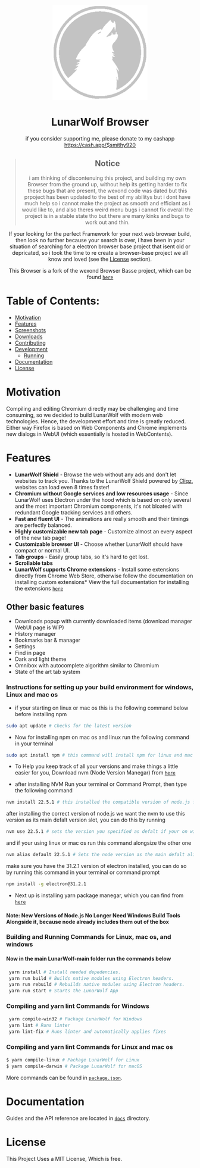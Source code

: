 <p align="center">
  <a href="[https://LunarWolf.net](https://damonicproducts.wixsite.com/smithcloud/support)"><img src="static/icons/icon.png" width="256"></a>
</p>

<div align="center">
  <h1>LunarWolf Browser</h1>

if you consider supporting me, please donate to my cashapp
<CashApp><https://cash.app/$smithy920>

> ## Notice
>i am thinking of discontenuing this project, and building my own Browser from the ground up,  without help its getting harder to fix these bugs that are present, the wexond code was dated but this prpoject has been updated to the best of my abilitys but i dont have much help so i cannot make the project as smooth and efficiant as i would like to, and also theres weird menu bugs i cannot fix overall the project is in a stable state tho but there are many kinks and bugs to work out and thin.

If your looking for the perfect Framework for your next web browser build, then look no further because your search is over, i have been in your situation of searching for a electron browser base project that isent old or depricated, so i took the time to re create a browser-base project we all know and loved (see the [License](#license) section).

This Browser is a fork of the wexond Browser Basse project, which can be found [`here`](https://github.com/ironiumstudios/browser-base)

</div>

# Table of Contents:
- [Motivation](#motivation)
- [Features](#features)
- [Screenshots](#screenshots)
- [Downloads](#downloads)
- [Contributing](#contributing)
- [Development](#development)
  - [Running](#running)
- [Documentation](#documentation)
- [License](#license)

# Motivation
Compiling and editing Chromium directly may be challenging and time consuming, so we decided to build LunarWolf with modern web technologies. Hence, the development effort and time is greatly reduced. Either way Firefox is based on Web Components and Chrome implements new dialogs in WebUI (which essentially is hosted in WebContents).

# Features


- **LunarWolf Shield** - Browse the web without any ads and don't let websites to track you. Thanks to the LunarWolf Shield powered by [Cliqz](https://github.com/cliqz-oss/adblocker), websites can load even 8 times faster!
- **Chromium without Google services and low resources usage** - Since LunarWolf uses Electron under the hood which is based on only several and the most important Chromium components, it's not bloated with redundant Google tracking services and others.
- **Fast and fluent UI** - The animations are really smooth and their timings are perfectly balanced.
- **Highly customizable new tab page** - Customize almost an every aspect of the new tab page!
- **Customizable browser UI** - Choose whether LunarWolf should have compact or normal UI.
- **Tab groups** - Easily group tabs, so it's hard to get lost.
- **Scrollable tabs**
- **LunarWolf supports Chrome extensions** - Install some extensions directly from Chrome Web Store, otherwise follow the documentation on installing custom extensions\* View the full documentation for installing the extensions [`here`](https://github.com/IroniumStudios/LunarWolf-Browser/blob/main/docs/extensions.md)

## Other basic features


- Downloads popup with currently downloaded items (download manager WebUI page is WIP)
- History manager
- Bookmarks bar & manager
- Settings
- Find in page
- Dark and light theme
- Omnibox with autocomplete algorithm similar to Chromium
- State of the art tab system



### Instructions for setting up your build environment for windows, Linux and mac os





+ if your starting on linux or mac os this is the following command below before installing npm



```bash
sudo apt update # Checks for the latest version
```


+ Now for installing npm on mac os and linux run the following command in your terminal



```bash
sudo apt install npm # this command will install npm for linux and mac os
```


+ To Help you keep track of all your versions and make things a little easier for you, Download nvm (Node Version Manegar) from [`here`](https://github.com/coreybutler/nvm-windows)


  
+ after installing NVM Run your terminal or Command Prompt, then type the following command


  
```bash
nvm install 22.5.1 # this installed the compatible version of node.js for this project
```



after installing the correct version of node.js we want the nvm to use this version as its main defalt version slot, you can do this by running



```bash
nvm use 22.5.1 # sets the version you specified as defalt if your on windows but this command is also required to be ran on linux and mac os as well
```



and if your using linux or mac os run this command alongsize the other one



```bash
nvm alias default 22.5.1 # Sets the node version as the main defalt alias on linux and mac os
```



make sure you have the 31.2.1 version of electron installed, you can do so by running this command in your terminal or command prompt


```bash
npm install -g electron@31.2.1
```


+ Next up is installing yarn package manegar, which you can find from [`here`](https://yarnpkg.com/getting-started/install)



#### Note: New Versions of Node.js No Longer Need Windows Build Tools Alongside it, because node already includes them out of the box



### Building and Running Commands for Linux, mac os, and windows





#### Now in the main LunarWolf-main folder run the commands below

```bash
 yarn install # Install needed depedencies.
 yarn run build # Builds native modules using Electron headers.
 yarn run rebuild # Rebuilds native modules using Electron headers.
 yarn run start # Starts the LunarWolf App
```

### Compiling and yarn lint Commands for Windows



```bash
 yarn compile-win32 # Package LunarWolf for Windows
 yarn lint # Runs linter
 yarn lint-fix # Runs linter and automatically applies fixes
```


### Compiling and yarn lint Commands for Linux and mac os



```bash
$ yarn compile-linux # Package LunarWolf for Linux
$ yarn compile-darwin # Package LunarWolf for macOS
```


More commands can be found in [`package.json`](package.json).


# Documentation

Guides and the API reference are located in [`docs`](docs) directory.


# License

This Project Uses a MIT License, Which is free.
